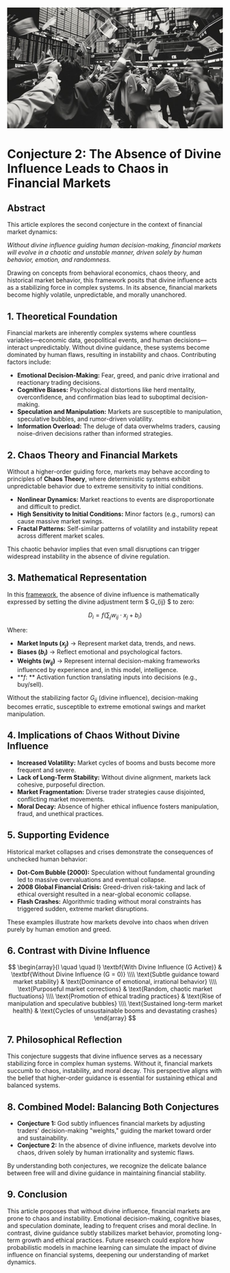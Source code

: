 ![enter image description here](./images/stock-market-chaos-stockcake.jpg "enter image title here")

# Conjecture 2: The Absence of Divine Influence Leads to Chaos in Financial Markets

## Abstract

This article explores the second conjecture in the context of financial market dynamics: 

*Without divine influence guiding human decision-making, financial markets will evolve in a chaotic and unstable manner, driven solely by human behavior, emotion, and randomness.* 

Drawing on concepts from behavioral economics, chaos theory, and historical market behavior, this framework posits that divine influence acts as a stabilizing force in complex systems. In its absence, financial markets become highly volatile, unpredictable, and morally unanchored.



## 1. Theoretical Foundation

Financial markets are inherently complex systems where countless variables—economic data, geopolitical events, and human decisions—interact unpredictably. Without divine guidance, these systems become dominated by human flaws, resulting in instability and chaos. Contributing factors include:

- **Emotional Decision-Making:** Fear, greed, and panic drive irrational and reactionary trading decisions.
- **Cognitive Biases:** Psychological distortions like herd mentality, overconfidence, and confirmation bias lead to suboptimal decision-making.
- **Speculation and Manipulation:** Markets are susceptible to manipulation, speculative bubbles, and rumor-driven volatility.
- **Information Overload:** The deluge of data overwhelms traders, causing noise-driven decisions rather than informed strategies.



## 2. Chaos Theory and Financial Markets

Without a higher-order guiding force, markets may behave according to principles of **Chaos Theory**, where deterministic systems exhibit unpredictable behavior due to extreme sensitivity to initial conditions.

- **Nonlinear Dynamics:** Market reactions to events are disproportionate and difficult to predict.
- **High Sensitivity to Initial Conditions:** Minor factors (e.g., rumors) can cause massive market swings.
- **Fractal Patterns:** Self-similar patterns of volatility and instability repeat across different market scales.

This chaotic behavior implies that even small disruptions can trigger widespread instability in the absence of divine regulation.



## 3. Mathematical Representation

In this [framework](https://blog.quantiota.ai/page/6/divine-influence-in-financial-markets-a-neural-network-analogy-of-human-decision-making/), the absence of divine influence is mathematically expressed by setting the divine adjustment term $ G_{ij} $ to zero:

$$
D_i = f\left(\sum_{j} w_{ij} \cdot x_j + b_i\right)
$$

Where:

- **Market Inputs ($x_j$)** → Represent market data, trends, and news.  
- **Biases ($b_i$)** → Reflect emotional and psychological factors.  
- **Weights ($w_{ij}$)** → Represent internal decision-making frameworks influenced by experience and, in this model, intelligence. 
- **$f$: ** Activation function translating inputs into decisions (e.g., buy/sell).

Without the stabilizing factor $G_{ij}$ (divine influence), decision-making becomes erratic, susceptible to extreme emotional swings and market manipulation.



## 4. Implications of Chaos Without Divine Influence

- **Increased Volatility:** Market cycles of booms and busts become more frequent and severe.
- **Lack of Long-Term Stability:** Without divine alignment, markets lack cohesive, purposeful direction.
- **Market Fragmentation:** Diverse trader strategies cause disjointed, conflicting market movements.
- **Moral Decay:** Absence of higher ethical influence fosters manipulation, fraud, and unethical practices.



## 5. Supporting Evidence

Historical market collapses and crises demonstrate the consequences of unchecked human behavior:

- **Dot-Com Bubble (2000):** Speculation without fundamental grounding led to massive overvaluations and eventual collapse.
- **2008 Global Financial Crisis:** Greed-driven risk-taking and lack of ethical oversight resulted in a near-global economic collapse.
- **Flash Crashes:** Algorithmic trading without moral constraints has triggered sudden, extreme market disruptions.

These examples illustrate how markets devolve into chaos when driven purely by human emotion and greed.



## 6. Contrast with Divine Influence

$$
\begin{array}{l \quad \quad l}
\textbf{With Divine Influence (G Active)} & \textbf{Without Divine Influence (G = 0)} \\\\
\text{Subtle guidance toward market stability} & \text{Dominance of emotional, irrational behavior} \\\\
\text{Purposeful market corrections} & \text{Random, chaotic market fluctuations} \\\\
\text{Promotion of ethical trading practices} & \text{Rise of manipulation and speculative bubbles} \\\\
\text{Sustained long-term market health} & \text{Cycles of unsustainable booms and devastating crashes}
\end{array}
$$






## 7. Philosophical Reflection

This conjecture suggests that divine influence serves as a necessary stabilizing force in complex human systems. Without it, financial markets succumb to chaos, instability, and moral decay. This perspective aligns with the belief that higher-order guidance is essential for sustaining ethical and balanced systems.



## 8. Combined Model: Balancing Both Conjectures

- **Conjecture 1:** God subtly influences financial markets by adjusting traders' decision-making "weights," guiding the market toward order and sustainability.
- **Conjecture 2:** In the absence of divine influence, markets devolve into chaos, driven solely by human irrationality and systemic flaws.

By understanding both conjectures, we recognize the delicate balance between free will and divine guidance in maintaining financial stability.



## 9. Conclusion

This article proposes that without divine influence, financial markets are prone to chaos and instability. Emotional decision-making, cognitive biases, and speculation dominate, leading to frequent crises and moral decline. In contrast, divine guidance subtly stabilizes market behavior, promoting long-term growth and ethical practices. Future research could explore how probabilistic models in machine learning can simulate the impact of divine influence on financial systems, deepening our understanding of market dynamics.

